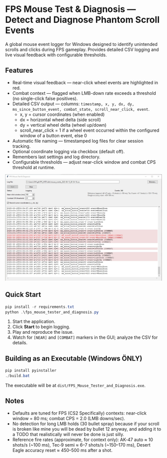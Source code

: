 # FPS Mouse Test & Diagnosis — Detect and Diagnose Phantom Scroll Events

A global mouse event logger for Windows designed to identify unintended scrolls and clicks during FPS gameplay.
Provides detailed CSV logging and live visual feedback with configurable thresholds.

## Features
- Real-time visual feedback — near-click wheel events are highlighted in red.
- Combat context — flagged when LMB-down rate exceeds a threshold (no single-click false positives).
- Detailed CSV output — columns: `timestamp, x, y, dx, dy, ms_since_button_event, combat_state, scroll_near_click, event`.
	- x, y = cursor coordinates (when enabled)
	- dx = horizontal wheel delta (side scroll)
	- dy = vertical wheel delta (wheel up/down)
	- scroll_near_click = 1 if a wheel event occurred within the configured window of a button event, else 0
- Automatic file naming — timestamped log files for clear session tracking.
- Optional coordinate logging via checkbox (default off).
- Remembers last settings and log directory.
- Configurable thresholds — adjust near-click window and combat CPS threshold at runtime.

![Screenshot of FPS Mouse Test & Diagnosis showing real-time mouse event logging with red highlights for near-click scrolls, event data columns, and configurable threshold settings.](./GITHUB_README.jpg)

## Quick Start
```powershell
pip install -r requirements.txt
python .\fps_mouse_tester_and_diagnosis.py
```

1. Start the application.
2. Click **Start** to begin logging.
3. Play and reproduce the issue.
4. Watch for `[NEAR]` and `[COMBAT]` markers in the GUI; analyze the CSV for details.

## Building as an Executable (Windows ÖNLY)
```powershell
pip install pyinstaller
./build.bat
```
The executable will be at `dist/FPS_Mouse_Tester_and_Diagnosis.exe`.

## Notes
- Defaults are tuned for FPS (CS2 Specifically) contexts: near-click window = 80 ms; combat CPS = 2.0 (LMB downs/sec).
- No detection for long LMB holds (30 bullet spray) because if your scroll is broken like mine you will be dead by bullet 12 anyway, and adding it to a TODO that realistically will never be done is just silly.
- Reference fire rates (approximate, for context only): AK‑47 auto ≈ 10 shots/s (~100 ms), Tec‑9 semi ≈ 6–7 shots/s (~150–170 ms), Desert Eagle accuracy reset ≈ 450–500 ms after a shot.
